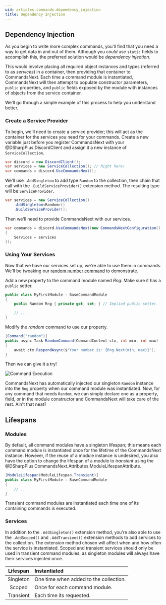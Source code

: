 ```yaml
---
uid: articles.commands.dependency_injection
title: Dependency Injection
---
```


## Dependency Injection
As you begin to write more complex commands, you'll find that you need a way to get data in and out of them. Although
you *could* use `static` fields to accomplish this, the preferred solution would be *dependency injection*.

This would involve placing all required object instances and types (referred to as *services*) in a container, then
providing that container to CommandsNext. Each time a command module is instantiated, CommandsNext will then attempt to
populate constructor parameters, `public` properties, and `public` fields exposed by the module with instances of
objects from the service container.

We'll go through a simple example of this process to help you understand better.

### Create a Service Provider
To begin, we'll need to create a service provider; this will act as the container for the services you need for your
commands. Create a new variable just before you register CommandsNext with your @DSharpPlus.DiscordClient and assign it
a new instance of `ServiceCollection`.
```cs
var discord = new DiscordClient();	
var services = new ServiceCollection();	// Right here!
var commands = discord.UseCommandsNext();
```

We'll use `.AddSingleton` to add type `Random` to the collection, then chain that call with the
`.BuildServiceProvider()` extension method. The resulting type will be `ServiceProvider`.
```cs
var services = new ServiceCollection()
    .AddSingleton<Random>()
	.BuildServiceProvider();
```

Then we'll need to provide CommandsNext with our services.
```cs
var commands = discord.UseCommandsNext(new CommandsNextConfiguration()
{
    Services = services
});
```

### Using Your Services
Now that we have our services set up, we're able to use them in commands. We'll be tweaking our
[random number command][0] to demonstrate.

Add a new property to the command module named *Rng*. Make sure it has a `public` setter.
```cs
public class MyFirstModule : BaseCommandModule
{
    public Random Rng { private get; set; } // Implied public setter.

    // ...
}
```

Modify the *random* command to use our property.
```cs
[Command("random")]
public async Task RandomCommand(CommandContext ctx, int min, int max)
{
    await ctx.RespondAsync($"Your number is: {Rng.Next(min, max)}");
}
```

Then we can give it a try!

![Command Execution][1]

CommandsNext has automatically injected our singleton `Random` instance into the `Rng` property when our command module
was instantiated. Now, for any command that needs `Random`, we can simply declare one as a property, field, or in the
module constructor and CommandsNext will take care of the rest. Ain't that neat?

## Lifespans
### Modules
By default, all command modules have a singleton lifespan; this means each command module is instantiated once for the
lifetime of the CommandsNext instance. However, if the reuse of a module instance is undesired, you also have the option
to change the lifespan of a module to *transient* using the @DSharpPlus.CommandsNext.Attributes.ModuleLifespanAttribute.
```cs
[ModuleLifespan(ModuleLifespan.Transient)]
public class MyFirstModule : BaseCommandModule
{
    // ...
}
```

Transient command modules are instantiated each time one of its containing commands is executed.

### Services
In addition to the `.AddSingleton()` extension method, you're also able to use the `.AddScoped()` and `.AddTransient()`
extension methods to add services to the collection. The extension method chosen will affect when and how often the
service is instantiated. Scoped and transient services should only be used in transient command modules, as singleton
modules will always have their services injected once.

Lifespan  | Instantiated
:--------:|:-------------
Singleton | One time when added to the collection.
Scoped    | Once for each command module.
Transient | Each time its requested.

<!-- LINKS -->
[0]:  xref:articles.commands.intro#argument-converters
[1]:  /images/commands_dependency_injection_01.png
